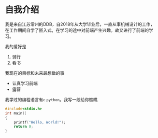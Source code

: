 # 自我介绍

我是来自江苏常州的DDB，自2018年从大学毕业后，一直从事机械设计的工作，在工作期间自学了嵌入式，在学习的途中对前端产生兴趣，故又进行了前端的学习。

我的爱好是

1. 骑行
2. 看书

我现在的目标和未来最想做的事

* 认真学习前端
* 露营

我学过的编程语言有`c` `python`。我写一段给你瞧瞧
```c
#include<stdio.h>
int main()
{
    printf("Hello, World!");
    return 0;
}
```